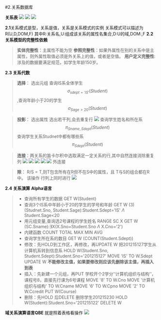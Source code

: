 #2.关系数据库

**关系表**
![](../../pics/Student.png)
![](../../pics/Course.png)
![](../../pics/SC.png)

**2.1**关系模式是型，关系是值，关系是关系模式的实例
关系模式可以描述为 R(U,D,DOM,F)
其中R:关系名,U:组成该关系的属性名集合,D:U的域,DOM:,F
**2.2 关系模型的完整性依赖**
>**实体完整性**：主属性不能为空
**参照完整性**：如果外属性在别的关系中是主属性，则外属性取值必须是外关系上的值，或者是空值。
**用户定义完整性**: 涉及的数据要满足规范，如学生年龄150岁。

**2.3 关系代数**
>**选择**：
> 选出元组
查询IS系全体学生$$\sigma_{sdept='IS'}(Student)$$,查询年龄小于20的学生$$\sigma_{Sage>20}(Student)$$

>**投影**：
> 选出属性
>选出若干列,会去重复行
![](../../pics/投影.png)
查询学生姓名和所在系
$$\pi_{Sname,Sdept}(Student)$$
查询学生关系Studnet中都有哪些系
$$\pi_{Sdept}(Student)$$

>**连接**：两关系的笛卡尔积中选取满足一定关系的行,其中自然连接消除重复列
![](../../pics/连接.png)
![](../../pics/连接_1.png)
![](../../pics/连接_2.png)
![](../../pics/连接_3.png)
![](../../pics/连接_4.png)
外连接

>**除**：
R/S = T,则T包含所有在R但不在S中的属性，且 T与S的组合都在R中。
该操作 行列上同时进行
![](../../pics/除.png)

**2.4 关系演算**
**Alpha语言**
>- 查询所有学生的数据 GET W(Student)
>- 查询3个IS系中年龄小于20的学生的学号和年龄
GET W (3) (Studnet.Sno, Student.Sage):Student.Sdept='IS' $\Lambda$ Student.Sage<20
> - 用元组变量,查询选2号课程的学生姓名
> RANGE SC X
> GET W (SC.Sname):$\exists$X(X.Sno=Student.Sno $\Lambda$ X.Cno='2') 
> - 内建函数 COUNT TOTAL MAX MIN AVG
> - 查询学生所在系的数目
>   GET W (COUNT(Student.Sdept))
> - 修改：先HOLD到工作区，再修改，再UPDATE W
> 把201215127学生从计算机系转到信息系
> HOLD W(Student.Sno, Student.Sdept):Student.Sno='201215127'
> MOVE 'IS' TO W.Sdept
> UPDATE W
> **不能修改主值，如果要修改则应该先删除该主值，再插入到表**
> - 插入：先新建一个元组，再PUT
> 学校开个2学分’‘计算机组织与结构’‘，课程号8，直接先行课为6号课程
> MOVE '8' TO W.Cno
> MOVE '计算机组织与结构' TO W.Cname
> MOVE '6' TO W.Cpno
> MOVE '2' TO W.Ccredit
> PUT W(Course)
> - 删除：先HOLD 后DELETE
> 删除学生201215230
> HOLD W(Student):Student.Sno='201215122'
> DELETE W

**域关系演算语言QBE**
就是照着表格看操作
![](../../pics/QBE.png)


